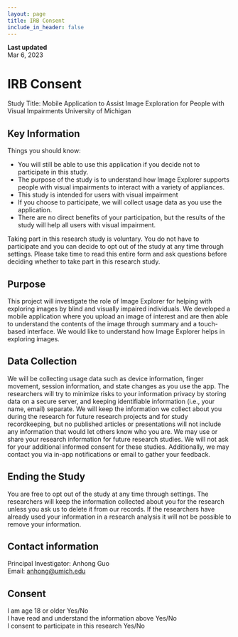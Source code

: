 ```yaml
---
layout: page
title: IRB Consent
include_in_header: false
---
```


**Last updated**  
Mar 6, 2023

# IRB Consent

Study Title: Mobile Application to Assist Image Exploration for People with Visual Impairments
University of Michigan

## Key Information
Things you should know:
- You will still be able to use this application if you decide not to participate in this study.
- The purpose of the study is to understand how Image Explorer supports people with
visual impairments to interact with a variety of appliances.
- This study is intended for users with visual impairment
- If you choose to participate, we will collect usage data as you use the application.
- There are no direct benefits of your participation, but the results of the study will help all users with visual impairment.

Taking part in this research study is voluntary. You do not have to participate and you can
decide to opt out of the study at any time through settings. Please take time to read this entire
form and ask questions before deciding whether to take part in this research study.

## Purpose
This project will investigate the role of Image Explorer for helping with exploring images by blind
and visually impaired individuals. We developed a mobile application where you upload an
image of interest and are then able to understand the contents of the image through summary
and a touch-based interface. We would like to understand how Image Explorer helps in
exploring images.

## Data Collection
We will be collecting usage data such as device information, finger movement, session
information, and state changes as you use the app. The researchers will try to minimize risks to
your information privacy by storing data on a secure server, and keeping identifiable information
(i.e., your name, email) separate. We will keep the information we collect about you during the
research for future research projects and for study recordkeeping, but no published articles or
presentations will not include any information that would let others know who you are. We may
use or share your research information for future research studies. We will not ask for your
additional informed consent for these studies. Additionally, we may contact you via in-app
notifications or email to gather your feedback.

## Ending the Study
You are free to opt out of the study at any time through settings. The researchers will keep the
information collected about you for the research unless you ask us to delete it from our records.
If the researchers have already used your information in a research analysis it will not be
possible to remove your information.

## Contact information
Principal Investigator: Anhong Guo\
Email: anhong@umich.edu

## Consent
I am age 18 or older Yes/No\
I have read and understand the information above Yes/No\
I consent to participate in this research Yes/No